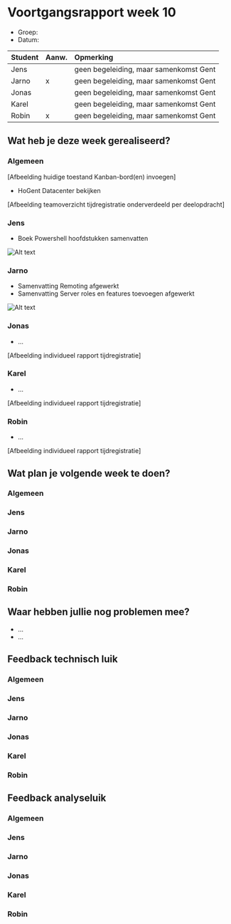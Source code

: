 # Voortgangsrapport week 10

* Groep:
* Datum:

| Student  | Aanw. | Opmerking |
| :---     | :---  | :---      |
| Jens |       |       geen begeleiding, maar samenkomst Gent    |
| Jarno |   x    |    geen begeleiding, maar samenkomst Gent       |
| Jonas |       |     geen begeleiding, maar samenkomst Gent      |
| Karel |       |    geen begeleiding, maar samenkomst Gent       |
| Robin |  x     |   geen begeleiding, maar samenkomst Gent        |

## Wat heb je deze week gerealiseerd?

### Algemeen

[Afbeelding huidige toestand Kanban-bord(en) invoegen]

* HoGent Datacenter bekijken

[Afbeelding teamoverzicht tijdregistratie onderverdeeld per deelopdracht]

### Jens

* Boek Powershell hoofdstukken samenvatten

![Alt text](http://i.imgur.com/MsnjqjI.png)

### Jarno

* Samenvatting Remoting afgewerkt
* Samenvatting Server roles en features toevoegen afgewerkt

![Alt text](http://i.imgur.com/iVZnxCA.png)

### Jonas

* ...

[Afbeelding individueel rapport tijdregistratie]

### Karel

* ...

[Afbeelding individueel rapport tijdregistratie]

### Robin

* ...

[Afbeelding individueel rapport tijdregistratie]


## Wat plan je volgende week te doen?

### Algemeen
### Jens
### Jarno
### Jonas
### Karel
### Robin


## Waar hebben jullie nog problemen mee?

* ...
* ...

## Feedback technisch luik

### Algemeen

### Jens
### Jarno
### Jonas
### Karel
### Robin

## Feedback analyseluik

### Algemeen

### Jens
### Jarno
### Jonas
### Karel
### Robin

